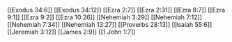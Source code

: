 [[Exodus 34:6]]
[[Exodus 34:12]]
[[Ezra 2:7]]
[[Ezra 2:31]]
[[Ezra 8:7]]
[[Ezra 9:1]]
[[Ezra 9:2]]
[[Ezra 10:26]]
[[Nehemiah 3:29]]
[[Nehemiah 7:12]]
[[Nehemiah 7:34]]
[[Nehemiah 13:27]]
[[Proverbs 28:13]]
[[Isaiah 55:6]]
[[Jeremiah 3:12]]
[[James 2:9]]
[[1 John 1:7]]
